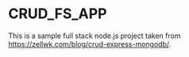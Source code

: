# CRUD_FS_APP

This is a sample full stack node.js project taken from https://zellwk.com/blog/crud-express-mongodb/. 
